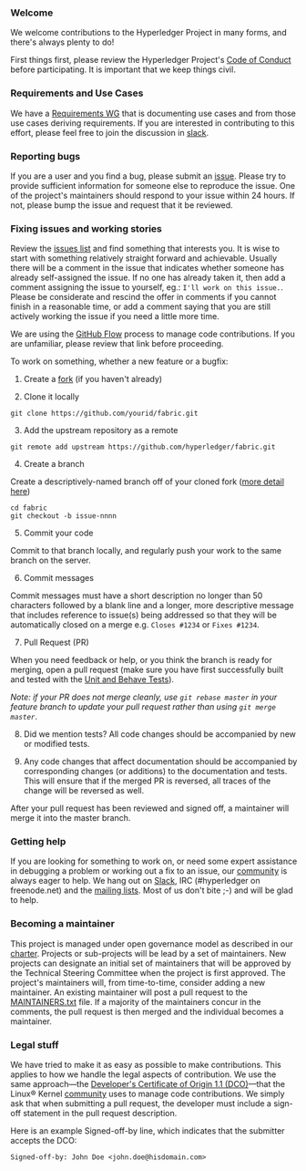### Welcome

We welcome contributions to the Hyperledger Project in many forms, and there's always plenty to do!

First things first, please review the Hyperledger Project's [Code of Conduct](https://github.com/hyperledger/hyperledger/wiki/Hyperledger-Project-Code-of-Conduct) before participating. It is important that we keep things civil.

### Requirements and Use Cases
We have a [Requirements WG](https://github.com/hyperledger/hyperledger/wiki/Requirements-WG) that is documenting use cases and from those use cases deriving requirements. If you are interested in contributing to this effort, please feel free to join the discussion in [slack](https://hyperledgerproject.slack.com/messages/requirements/).

### Reporting bugs
If you are a user and you find a bug, please submit an [issue](https://github.com/hyperledger/fabric/issues). Please try to provide sufficient information for someone else to reproduce the issue. One of the project's maintainers should respond to your issue within 24 hours. If not, please bump the issue and request that it be reviewed.

### Fixing issues and working stories
Review the [issues list](https://github.com/hyperledger/fabric/issues) and find something that interests you. It is wise to start with something relatively straight forward and achievable. Usually there will be a comment in the issue that indicates whether someone has already self-assigned the issue. If no one has already taken it, then add a comment assigning the issue to yourself, eg.: ```I'll work on this issue.```. Please be considerate and rescind the offer in comments if you cannot finish in a reasonable time, or add a comment saying that you are still actively working the issue if you need a little more time.

We are using the [GitHub Flow](https://guides.github.com/introduction/flow/) process to manage code contributions. If you are unfamiliar, please review that link before proceeding.

To work on something, whether a new feature or a bugfix:
  1. Create a [fork](https://help.github.com/articles/fork-a-repo/) (if you haven't already)

  2. Clone it locally
  ```
  git clone https://github.com/yourid/fabric.git
  ```
  3. Add the upstream repository as a remote
  ```
  git remote add upstream https://github.com/hyperledger/fabric.git
  ```
  4. Create a branch

  Create a descriptively-named branch off of your cloned fork ([more detail here](https://help.github.com/articles/syncing-a-fork/))
  ```
  cd fabric
  git checkout -b issue-nnnn
  ```
  5. Commit your code

  Commit to that branch locally, and regularly push your work to the same branch on the server.

  6. Commit messages

  Commit messages must have a short description no longer than 50 characters followed by a blank line and a longer, more descriptive message that includes reference to issue(s) being addressed so that they will be automatically closed on a merge e.g. ```Closes #1234``` or ```Fixes #1234```.

  7. Pull Request (PR)

  When you need feedback or help, or you think the branch is ready for merging, open a pull request (make sure you have first successfully built and tested with the [Unit and Behave Tests](https://github.com/hyperledger/fabric#3-test)).

   _Note: if your PR does not merge cleanly, use ```git rebase master``` in your feature branch to update your pull request rather than using ```git merge master```_.

  8. Did we mention tests? All code changes should be accompanied by new or modified tests.

  9. Any code changes that affect documentation should be accompanied by corresponding changes (or additions) to the documentation and tests. This will ensure that if the merged PR is reversed, all traces of the change will be reversed as well.

After your pull request has been reviewed and signed off, a maintainer will merge it into the master branch.

### Getting help
If you are looking for something to work on, or need some expert assistance in debugging a problem or working out a fix to an issue, our [community](https://www.hyperledger.org/community) is always eager to help. We hang out on [Slack](https://hyperledgerproject.slack.com/), IRC (#hyperledger on freenode.net) and the [mailing lists](http://lists.hyperledger.org/). Most of us don't bite ;-) and will be glad to help.

### Becoming a maintainer
This project is managed under open governance model as described in our  [charter](https://www.hyperledger.org/about/charter). Projects or sub-projects will be lead by a set of maintainers. New projects can designate an initial set of maintainers that will be approved by the Technical Steering Committee when the project is first approved. The project's maintainers will, from time-to-time, consider adding a new maintainer. An existing maintainer will post a pull request to the [MAINTAINERS.txt](MAINTAINERS.txt) file. If a majority of the maintainers concur in the comments, the pull request is then merged and the individual becomes a maintainer.

### Legal stuff
We have tried to make it as easy as possible to make contributions. This applies to how we handle the legal aspects of contribution. We use the same approach&mdash;the [Developer's Certificate of Origin 1.1 (DCO)](docs/biz/DCO1.1.txt)&mdash;that the Linux&reg; Kernel [community](http://elinux.org/Developer_Certificate_Of_Origin) uses to manage code contributions.
We simply ask that when submitting a pull request, the developer must include a sign-off statement in the pull request description.

Here is an example Signed-off-by line, which indicates that the submitter accepts the DCO:

```
Signed-off-by: John Doe <john.doe@hisdomain.com>
```
